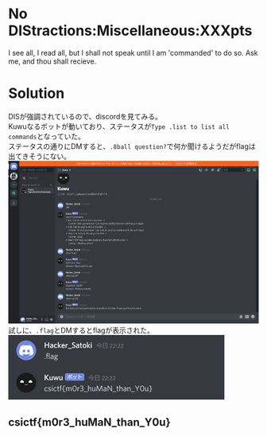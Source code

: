 # No DIStractions:Miscellaneous:XXXpts<!--XXX-->
I see all, I read all, but I shall not speak until I am 'commanded' to do so. Ask me, and thou shall recieve.  

# Solution
DISが強調されているので、discordを見てみる。  
Kuwuなるボットが動いており、ステータスが`Type .list to list all commands`となっていた。  
ステータスの通りにDMすると、`.8ball question?`で何か聞けるようだがflagは出てきそうにない。  
![noflag.png](images/noflag.png)  
試しに、`.flag`とDMするとflagが表示された。  
![flag.png](images/flag.png)  

## csictf{m0r3_huMaN_than_Y0u}